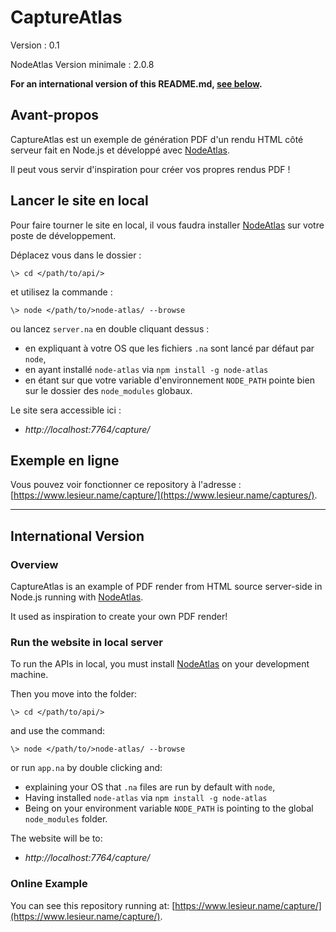 # CaptureAtlas #

Version : 0.1

NodeAtlas Version minimale : 2.0.8

**For an international version of this README.md, [see below](#international-version).**



## Avant-propos ##

CaptureAtlas est un exemple de génération PDF d'un rendu HTML côté serveur fait en Node.js et développé avec [NodeAtlas](https://node-atlas.js.org/).

Il peut vous servir d'inspiration pour créer vos propres rendus PDF !



## Lancer le site en local ##

Pour faire tourner le site en local, il vous faudra installer [NodeAtlas](https://node-atlas.js.org/) sur votre poste de développement.

Déplacez vous dans le dossier :


```
\> cd </path/to/api/>
```

et utilisez la commande :

```
\> node </path/to/>node-atlas/ --browse
```

ou lancez `server.na` en double cliquant dessus :
- en expliquant à votre OS que les fichiers `.na` sont lancé par défaut par `node`,
- en ayant installé `node-atlas` via `npm install -g node-atlas`
- en étant sur que votre variable d'environnement `NODE_PATH` pointe bien sur le dossier des `node_modules` globaux.

Le site sera accessible ici :

- *http://localhost:7764/capture/*



## Exemple en ligne ##

Vous pouvez voir fonctionner ce repository à l'adresse : [https://www.lesieur.name/capture/](https://www.lesieur.name/captures/).



-----



## International Version ##

### Overview ###

CaptureAtlas is an example of PDF render from HTML source server-side in Node.js running with [NodeAtlas](https://node-atlas.js.org/).

It used as inspiration to create your own PDF render!



### Run the website in local server ###

To run the APIs in local, you must install [NodeAtlas](https://node-atlas.js.org/) on your development machine.

Then you move into the folder:


```
\> cd </path/to/api/>
```

and use the command:

```
\> node </path/to/>node-atlas/ --browse
```

or run `app.na` by double clicking and:
- explaining your OS that `.na` files are run by default with `node`,
- Having installed `node-atlas` via `npm install -g node-atlas`
- Being on your environment variable `NODE_PATH` is pointing to the global `node_modules` folder.

The website will be to:

- *http://localhost:7764/capture/*



### Online Example ###

You can see this repository running at: [https://www.lesieur.name/capture/](https://www.lesieur.name/capture/).
